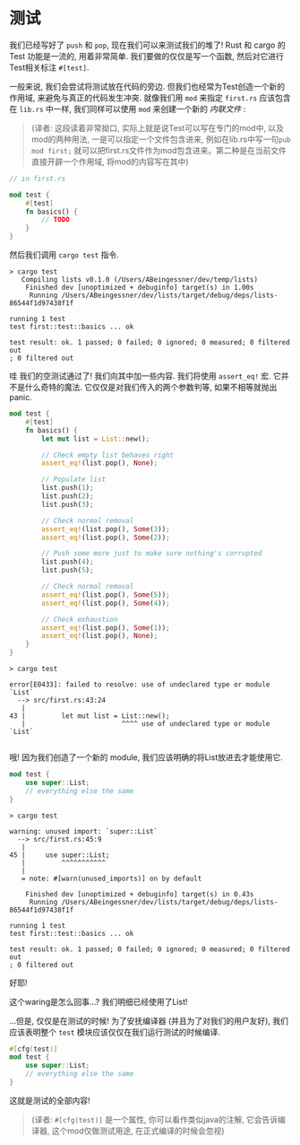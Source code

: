 # 测试

我们已经写好了 `push` 和 `pop`, 现在我们可以来测试我们的堆了! Rust 和 cargo 的 Test 功能是一流的, 用着非常简单. 我们要做的仅仅是写一个函数, 然后对它进行Test相关标注
`#[test]`.

一般来说, 我们会尝试将测试放在代码的旁边. 但我们也经常为Test创造一个新的作用域, 来避免与真正的代码发生冲突. 就像我们用 `mod` 来指定
`first.rs` 应该包含在 `lib.rs` 中一样, 我们同样可以使用 `mod` 来创建一个新的 *内联文件* :

>(译者: 这段读着非常拗口, 实际上就是说Test可以写在专门的mod中, 以及mod的两种用法, 一是可以指定一个文件包含进来, 例如在lib.rs中写一句`pub mod first;` 就可以把first.rs文件作为mod包含进来。第二种是在当前文件直接开辟一个作用域, 将mod的内容写在其中)


```rust ,ignore
// in first.rs

mod test {
    #[test]
    fn basics() {
        // TODO
    }
}
```

然后我们调用 `cargo test` 指令.

```text
> cargo test
   Compiling lists v0.1.0 (/Users/ABeingessner/dev/temp/lists)
    Finished dev [unoptimized + debuginfo] target(s) in 1.00s
     Running /Users/ABeingessner/dev/lists/target/debug/deps/lists-86544f1d97438f1f

running 1 test
test first::test::basics ... ok

test result: ok. 1 passed; 0 failed; 0 ignored; 0 measured; 0 filtered out
; 0 filtered out
```

哇 我们的空测试通过了! 我们向其中加一些内容. 我们将使用 `assert_eq!` 宏. 它并不是什么奇特的魔法. 它仅仅是对我们传入的两个参数判等, 如果不相等就抛出panic. 

```rust ,ignore
mod test {
    #[test]
    fn basics() {
        let mut list = List::new();

        // Check empty list behaves right
        assert_eq!(list.pop(), None);

        // Populate list
        list.push(1);
        list.push(2);
        list.push(3);

        // Check normal removal
        assert_eq!(list.pop(), Some(3));
        assert_eq!(list.pop(), Some(2));

        // Push some more just to make sure nothing's corrupted
        list.push(4);
        list.push(5);

        // Check normal removal
        assert_eq!(list.pop(), Some(5));
        assert_eq!(list.pop(), Some(4));

        // Check exhaustion
        assert_eq!(list.pop(), Some(1));
        assert_eq!(list.pop(), None);
    }
}
```

```text
> cargo test

error[E0433]: failed to resolve: use of undeclared type or module `List`
  --> src/first.rs:43:24
   |
43 |         let mut list = List::new();
   |                        ^^^^ use of undeclared type or module `List`


```

哦! 因为我们创造了一个新的 module, 我们应该明确的将List放进去才能使用它.

```rust ,ignore
mod test {
    use super::List;
    // everything else the same
}
```

```text
> cargo test

warning: unused import: `super::List`
  --> src/first.rs:45:9
   |
45 |     use super::List;
   |         ^^^^^^^^^^^
   |
   = note: #[warn(unused_imports)] on by default

    Finished dev [unoptimized + debuginfo] target(s) in 0.43s
     Running /Users/ABeingessner/dev/lists/target/debug/deps/lists-86544f1d97438f1f

running 1 test
test first::test::basics ... ok

test result: ok. 1 passed; 0 failed; 0 ignored; 0 measured; 0 filtered out
; 0 filtered out
```

好耶!

这个waring是怎么回事...? 我们明细已经使用了List!

...但是, 仅仅是在测试的时候! 为了安抚编译器 (并且为了对我们的用户友好), 我们应该表明整个 `test` 模块应该仅仅在我们运行测试的时候编译.


```rust ,ignore
#[cfg(test)]
mod test {
    use super::List;
    // everything else the same
}
```

这就是测试的全部内容!

>(译者: `#[cfg(test)]` 是一个属性, 你可以看作类似java的注解, 它会告诉编译器, 这个mod仅做测试用途, 在正式编译的时候会忽视)